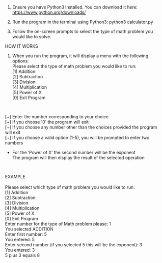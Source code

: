 <!-- TODO: here the language is Markdown, not HTML. Be sure to stick to it (no <br>, etc) -->
<!-- FIXME: download this VSCode Extension: DavidAnson.vscode-markdownlint -->
<!-- FIXME: to easily look at my comments, download this VSCode Extension  Gruntfuggly.todo-tree -->
1. Ensure you have Python3 installed. You can download it here: <https://www.python.org/downloads/>

2. Run the program in the terminal using Python3: python3 calculator.py

3. Follow the on-screen prompts to select the type of math problem you would like to solve.

HOW IT WORKS

1. When you run the program, it will display a menu with the following options:<br>
   Please select the type of math problem you would like to run:<br>
   [1] Addition<br>
   [2] Subtraction<br>
   [3] Division<br>
   [4] Multiplication<br>
   [5] Power of X<br>
   [0] Exit Program<br>
<br>

[+] Enter the number corresponding to your choice<br>
[+] If you choose '0' the program will exit<br>
[+] If you choose any number other than the choices provided the program will exit<br>
[+] If you choose a valid option (1-5), you will be prompted to enter two numbers<br>

- For the 'Power of X' the second number will be the exponent<br>
The program will then display the result of the selected operation<br>
<br>

EXAMPLE<br>
<br>
Please select which type of math problem you would like to run:<br>
[1] Addition<br>
[2] Subtraction<br>
[3] Division<br>
[4] Multiplication<br>
[5] Power of X<br>
[0] Exit Program<br>
Enter number for the type of Math problem please: 1<br>
You selected ADDITION<br>
Enter first number: 5<br>
You entered: 5<br>
Enter second number (if you selected 5 this will be the exponent): 3<br>
You entered: 3<br>
5 plus 3 equals 8<br>
